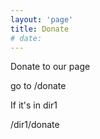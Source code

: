```yaml
---
layout: 'page'
title: Donate
# date:
---
```


Donate to our page

go to /donate

If it's in dir1

/dir1/donate
